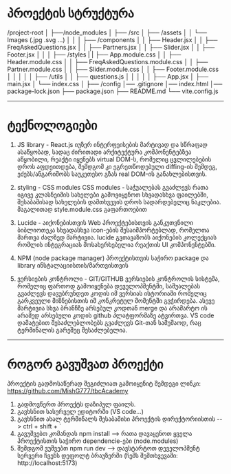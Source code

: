 # პროექტის სტრუქტურა

/project-root
│
├──/node_modules
│
├── /src
│ ├── /assets
│ │ └── Images (.jpg .svg ...)
│ │
│ ├── /components
│ │ ├── Header.jsx
│ │ ├── FreqAskedQuestions.jsx
│ │ ├── Partners.jsx
│ │ ├── Slider.jsx
│ │ ├── Footer.jsx
│ │
│ ├── /styles
| | ├── App.module.css
│ │ ├── Header.module.css
│ │ ├── FreqAskedQuestions.module.css
│ │ ├── Partner.module.css
│ │ ├── Slider.module.css
│ │ ├── Footer.module.css
│ │
│ │
│ ├── /utils
│ │ ├── questions.js
│ │
│ │
│ ├── App.jsx
│ ├── main.jsx
│ └── index.css
│
├── /config
│── .gitignore
│── index.html
│── package-lock.json
├── package.json
├── README.md
└── vite.config.js

---

# ტექნოლოგიები

1. JS library - React.js
   იუზერ ინტერფეისების მარტივად და სწრაფად ასაწყობად, სადაც ძირითადი არქიტექტურა კომპონენტებზეა აწყობილი, რეაქტი იყენებს virtual DOM-ს,
   რომელიც ცვლილებების დროს აფდეითდება, შემდგომ კი ეგრეთწოდებული diffing-ის შემდეგ, ეძებს/ანგარიშობს საუკეთესო გზას real DOM-ის განახლებისთვის.

2. styling - CSS modules
   CSS modules - საჭუალებას გვაძლევს რათა იგივე კლასნეიმის სახელები გამოვიყენოთ სხვადასხვა ფაილებში, შესაბამისად სახელების დამთხვევის დროს სადარდებელიც ნაკლებია.
   მაგალითად style.module.css გაფართოებით

3. Lucide - აიქონებისთვის
   Web პროექტებისთვის განკუთვნილი ბიბლიოთეკა სხვადასხვა icon-ების შესაიმპორტებლად, რომელთა მართვა ძალზედ მარტივია.
   lucide გვთავაზობს აიქონების კოლექციას რომლის ინტეგრაციას მოსახერხებელია რეაქთის UI კომპონენტებში.

4. NPM (node package manager)
   პროექტისთვის საჭირო package და library ინსტალაციისთის/მართვისთვის

5. ვერსიების კონტროლი - GIT/GITHUB
   ვერსიების კონტროლის სისტემა, რომელიც ფართოდ გამოიყენება დეველოპმენტში, საშუალებას გვაძლევს დავუბრუნდეთ კოდის იმ ვერსიას ისტორიაში
   რომელიც გარკვეული მიზნებისთის იმ კონკრეტულ მომენტში გვჭირდება. ასევე მარტივია სხვა ბრანჩზე არსებულ კოდთან merge და არამარტო ის არამედ
   არსებული კოდის github პლატფორმაზე ატვირთვა. VS code დამატებით შესაძლებლობებს გვაძლევს Git-თან სამუშაოდ, რაც ტერმინალის გარეშეც შესაძლებელია.

---

# როგორ გავუშვათ პროექტი

პროექტის გადმოსაწერად შეგიძლიათ გამოიყენიტ შემდეგი ლინკი: https://github.com/MishG777/tbcAcademy

1. გადმოვწერთ პროექტს დაზიპულ ფაილს.
2. გავხსნით სასურველ ედიტორში (VS code...)
3. გავხსნით ახალ ტერმინალს შესაბამისი პროექტის დირექტორიისთის --> ctrl + shift + `
4. გავუშვებთ კომანდას npm install --> რათა დავაყენოთ ყველა პროექტისთის საჭირო dependencie-ები (node.modules)
5. შემდგომ ვუშვებთ npm run dev --> დავსტარტოთ დეველოპმენტ სერვერი ჩვენს დეფოლტ ბრაუზერში (ჩემს შემთხვევაში: http://localhost:5173)
